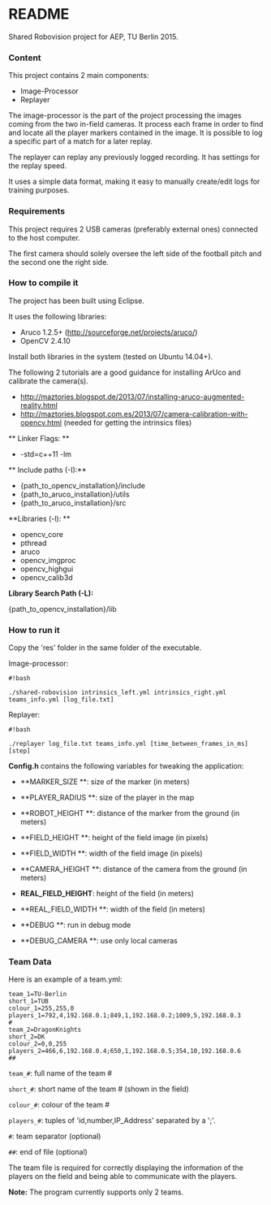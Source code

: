 # README #
   
Shared Robovision project for AEP, TU Berlin 2015.

### Content ###

This project contains 2 main components:

* Image-Processor
* Replayer

The image-processor is the part of the project processing the images coming from the two in-field cameras. It process each frame in order to find and locate all the player markers contained in the image.
It is possible to log a specific part of a match for a later replay.

The replayer can replay any previously logged recording. It has settings for the replay speed.

It uses a simple data format, making it easy to manually create/edit logs for training purposes.

### Requirements ###

This project requires 2 USB cameras (preferably external ones) connected to the host computer.

The first camera should solely oversee the left side of the football pitch and the second one the right side.

### How to compile it ###

The project has been built using Eclipse.

It uses the following libraries:

- Aruco 1.2.5+ (http://sourceforge.net/projects/aruco/)
- OpenCV 2.4.10

Install both libraries in the system (tested on Ubuntu 14.04+).

The following 2 tutorials are a good guidance for installing ArUco and calibrate the camera(s).

- http://maztories.blogspot.de/2013/07/installing-aruco-augmented-reality.html
- http://maztories.blogspot.com.es/2013/07/camera-calibration-with-opencv.html (needed for getting the intrinsics files)

** Linker Flags: **

- -std=c++11 -lm


** Include paths (-I):**

- {path_to_opencv_installation}/include
- {path_to_aruco_installation}/utils
- {path_to_aruco_installation}/src


**Libraries (-l): **

* opencv_core
* pthread
* aruco
* opencv_imgproc
* opencv_highgui
* opencv_calib3d

**Library Search Path (-L):**

{path_to_opencv_installation}/lib

### How to run it ###

Copy the 'res' folder in the same folder of the executable.

Image-processor:
```
#!bash

./shared-robovision intrinsics_left.yml intrinsics_right.yml teams_info.yml [log_file.txt]
```

Replayer:
```
#!bash

./replayer log_file.txt teams_info.yml [time_between_frames_in_ms] [step]

```

**Config.h** contains the following variables for tweaking the application:

- **MARKER_SIZE      **: size of the marker (in meters)

- **PLAYER_RADIUS    **: size of the player in the map

- **ROBOT_HEIGHT     **: distance of the marker from the ground (in meters)

- **FIELD_HEIGHT     **: height of the field image (in pixels)

- **FIELD_WIDTH      **: width of the field image (in pixels)

- **CAMERA_HEIGHT    **: distance of the camera from the ground (in meters)

- **REAL_FIELD_HEIGHT**: height of the field (in meters)

- **REAL_FIELD_WIDTH **: width of the field (in meters)

- **DEBUG            **: run in debug mode

- **DEBUG_CAMERA     **: use only local cameras

### Team Data ###

Here is an example of a team.yml:

```
team_1=TU-Berlin
short_1=TUB
colour_1=255,255,0
players_1=792,4,192.168.0.1;849,1,192.168.0.2;1009,5,192.168.0.3
#
team_2=DragonKnights
short_2=DK
colour_2=0,0,255
players_2=466,6,192.168.0.4;650,1,192.168.0.5;354,10,192.168.0.6
##
```

`team_#`: full name of the team #

`short_#`: short name of the team # (shown in the field)

`colour_#`: colour of the team #

`players_#`: tuples of 'id,number,IP_Address' separated by a ';'.

`#`: team separator (optional)

`##`: end of file (optional)

The team file is required for correctly displaying the information of the players on the field and being able to communicate with the players.

**Note:** The program currently supports only 2 teams.
